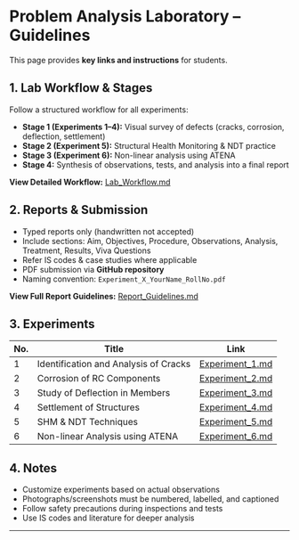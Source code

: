 # Problem Analysis Laboratory – Guidelines

This page provides **key links and instructions** for students.

## 1. Lab Workflow & Stages

Follow a structured workflow for all experiments:

- **Stage 1 (Experiments 1–4):** Visual survey of defects (cracks, corrosion, deflection, settlement)  
- **Stage 2 (Experiment 5):** Structural Health Monitoring & NDT practice  
- **Stage 3 (Experiment 6):** Non-linear analysis using ATENA  
- **Stage 4:** Synthesis of observations, tests, and analysis into a final report  

**View Detailed Workflow:** [Lab_Workflow.md](Lab_Workflow.md)

## 2. Reports & Submission

- Typed reports only (handwritten not accepted)  
- Include sections: Aim, Objectives, Procedure, Observations, Analysis, Treatment, Results, Viva Questions  
- Refer IS codes & case studies where applicable  
- PDF submission via **GitHub repository**  
- Naming convention: `Experiment_X_YourName_RollNo.pdf`  

**View Full Report Guidelines:** [Report_Guidelines.md](Report_Guidelines.md)

## 3. Experiments

| No. | Title | Link |
| --- | ----- | ---- |
| 1 | Identification and Analysis of Cracks | [Experiment_1.md](Experiment_1.md) |
| 2 | Corrosion of RC Components | [Experiment_2.md](Experiment_2.md) |
| 3 | Study of Deflection in Members | [Experiment_3.md](Experiment_3.md) |
| 4 | Settlement of Structures | [Experiment_4.md](Experiment_4.md) |
| 5 | SHM & NDT Techniques | [Experiment_5.md](Experiment_5.md) |
| 6 | Non-linear Analysis using ATENA | [Experiment_6.md](Experiment_6.md) |


## 4. Notes

- Customize experiments based on actual observations  
- Photographs/screenshots must be numbered, labelled, and captioned  
- Follow safety precautions during inspections and tests  
- Use IS codes and literature for deeper analysis

---

